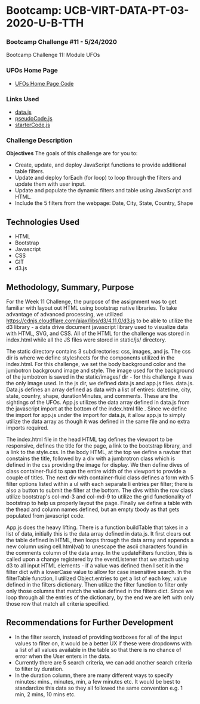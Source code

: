 # Bootcamp: UCB-VIRT-DATA-PT-03-2020-U-B-TTH

### Bootcamp Challenge #11 - 5/24/2020
Bootcamp Challenge 11: Module UFOs

### UFOs Home Page
- [UFOs Home Page Code](./index.html)

### Links Used
- [data.js](https://courses.bootcampspot.com/courses/140/files/37171/download?wrap=1)
- [pseudoCode.js](https://courses.bootcampspot.com/courses/140/files/37174/download?wrap=1)
- [starterCode.js](https://courses.bootcampspot.com/courses/140/files/37194/download?wrap=1)

### Challenge Description
**Objectives**
The goals of this challenge are for you to:
- Create, update, and deploy JavaScript functions to provide additional table filters.
- Update and deploy forEach (for loop) to loop through the filters and update them with user input.
- Update and populate the dynamic filters and table using JavaScript and HTML.
- Include the 5 filters from the webpage: Date, City, State, Country, Shape

## Technologies Used
- HTML
- Bootstrap
- Javascript
- CSS
- GIT
- d3.js

## Methodology, Summary, Purpose 
For the Week 11 Challenge, the purpose of the assignment was to get familiar with layout out HTML using bootstrap native libraries. To take advantage of advanced processing, we utilized https://cdnjs.cloudflare.com/ajax/libs/d3/4.11.0/d3.js to be able to utilize the d3 library - a data drive document javascript library used to visualize data with HTML, SVG, and CSS. All of the HTML for the challenge was stored in index.html while all the JS files were stored in static/js/ directory. 

The static directory contains 3 subdirectories: css, images, and js. The css dir is where we define stylesheets for the components utilized in the index.html. For this challenge, we set the body background color and the jumbotron background image and style. The image used for the background of the jumbotron is saved in the static/images/ dir - for this challenge it was the only image used. In the js dir, we defined data.js and app.js files. data.js. Data.js defines an array defined as data with a list of entires: datetime, city, state, country, shape, durationMinutes, and comments. These are the sightings of the UFOs. App.js utilizes the data array defined in data.js from the javascript import at the bottom of the index.html file <script src="static/js/data.js"></script>. Since we define the import for app.js under the import for data.js, it allow app.js to simply utilize the data array as though it was defined in the same file and no extra imports required.

The index.html file in the head HTML tag defines the viewport to be responsive, defines the title for the page, a link to the bootstrap library, and a link to the style.css. In the body HTML, at the top we define a navbar that constains the title, followed by a div with a jumbrotron class which is defined in the css providing the image for display. We then define dives of class container-fluid to span the entire width of the viewport to provide a couple of titles. The next div with container-fluid class defines a form with 5 filter options listed within a ul with each separate li entries per filter; there is also a button to submit the filter at the bottom. The divs within the row class utilize bootstrap's col-md-3 and col-md-9 to utilize the grid functionality of bootstrap to help us properly layout the page. Finally we define a table with the thead and column names defined, but an empty tbody as that gets populated from javascript code.

App.js does the heavy lifting. There is a function buildTable that takes in a list of data, initially this is the data array defined in data.js. It first clears out the table defined in HTML, then loops through the data array and appends a new column using cell.html(val) to unescape the ascii characters found in the comments column of the data array. In the updateFilters function, this is called upon a change registered by the eventListener that we attach using d3 to all input HTML elements - if a value was defined then I set it in the filter dict with a lowerCase value to allow for case insensitive search. In the filterTable function, I utilized Object.entries to get a list of each key, value defined in the filters dictionary. Then utilize the filter function to filter only only those columns that match the value defined in the filters dict. Since we loop through all the entries of the dictionary, by the end we are left with only those row that match all criteria specified.

## Recommendations for Further Development
- In the filter search, instead of providing textboxes for all of the input values to filter on, it would be a better UX if these were dropdowns with a list of all values available in the table so that there is no chance of error when the User enters in the data.
- Currently there are 5 search criteria, we can add another search criteria to filter by duration.
- In the duration column, there are many different ways to specify minutes: mins., minutes, min, a few minutes etc. It would be best to standardize this data so they all followed the same convention e.g. 1 min, 2 mins, 10 mins etc.
